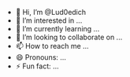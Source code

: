 - 👋 Hi, I’m @Lud0edich
- 👀 I’m interested in ...
- 🌱 I’m currently learning ...
- 💞️ I’m looking to collaborate on ...
- 📫 How to reach me ...
- 😄 Pronouns: ...
- ⚡ Fun fact: ...

<!---
Lud0edich/Lud0edich is a ✨ special ✨ repository because its `README.md` (this file) appears on your GitHub profile.
You can click the Preview link to take a look at your changes.
--->
